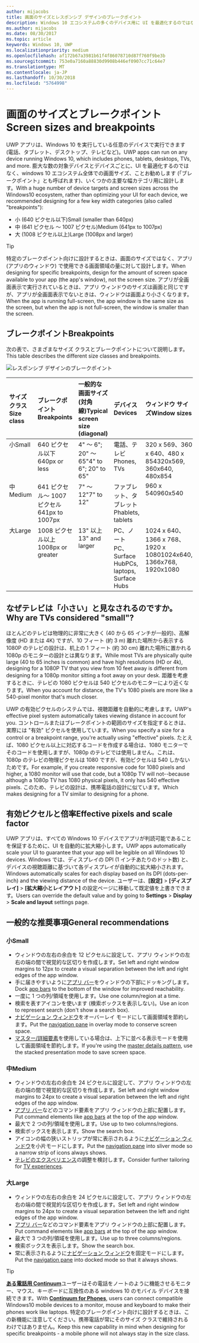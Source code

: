 ```yaml
---
author: mijacobs
title: 画面のサイズとレスポンシブ デザインのブレークポイント
description: Windows 10 エコシステムの多くのデバイス用に UI を最適化するのではなく、ブレークポイントと呼ばれるいくつかの主要な幅カテゴリ用に設計することをお勧めします。
ms.author: mijacobs
ms.date: 08/30/2017
ms.topic: article
keywords: Windows 10, UWP
ms.localizationpriority: medium
ms.openlocfilehash: af172b67a3981b61f4f86078710d87f760f9be3b
ms.sourcegitcommit: 753e0a7160a88830d9908b446ef0907cc71c64e7
ms.translationtype: MT
ms.contentlocale: ja-JP
ms.lasthandoff: 10/30/2018
ms.locfileid: "5764998"
---
```

#  <a name="screen-sizes-and-breakpoints"></a><span data-ttu-id="e4e1c-104">画面のサイズとブレークポイント</span><span class="sxs-lookup"><span data-stu-id="e4e1c-104">Screen sizes and breakpoints</span></span>

<span data-ttu-id="e4e1c-105">UWP アプリは、Windows 10 を実行している任意のデバイスで実行できます (電話、タブレット、デスクトップ、テレビなど)。</span><span class="sxs-lookup"><span data-stu-id="e4e1c-105">UWP apps can run on any device running Windows 10, which includes phones, tablets, desktops, TVs, and more.</span></span> <span data-ttu-id="e4e1c-106">膨大な数の対象デバイスとデバイスごとに、UI を最適化するのではなく、windows 10 エコシステム全体での画面サイズ、ことお勧めします (「ブレークポイント」とも呼ばれます)、いくつかの主要な幅カテゴリ用に設計します。</span><span class="sxs-lookup"><span data-stu-id="e4e1c-106">With a huge number of device targets and screen sizes across the Windows10 ecosystem, rather than optimizing your UI for each device, we recommended designing for a few key width categories (also called "breakpoints"):</span></span> 
- <span data-ttu-id="e4e1c-107">小 (640 ピクセル以下)</span><span class="sxs-lookup"><span data-stu-id="e4e1c-107">Small (smaller than 640px)</span></span>
- <span data-ttu-id="e4e1c-108">中 (641 ピクセル ～ 1007 ピクセル)</span><span class="sxs-lookup"><span data-stu-id="e4e1c-108">Medium (641px to 1007px)</span></span>
- <span data-ttu-id="e4e1c-109">大 (1008 ピクセル以上)</span><span class="sxs-lookup"><span data-stu-id="e4e1c-109">Large (1008px and larger)</span></span>

> [!TIP]
> <span data-ttu-id="e4e1c-110">特定のブレークポイント向けに設計するときは、画面のサイズではなく、アプリ (アプリのウィンドウ) で使用できる画面領域の量に対して設計します。</span><span class="sxs-lookup"><span data-stu-id="e4e1c-110">When designing for specific breakpoints, design for the amount of screen space available to your app (the app's window), not the screen size.</span></span> <span data-ttu-id="e4e1c-111">アプリが全画面表示で実行されているときは、アプリ ウィンドウのサイズは画面と同じですが、アプリが全画面表示でないときは、ウィンドウは画面より小さくなります。</span><span class="sxs-lookup"><span data-stu-id="e4e1c-111">When the app is running full-screen, the app window is the same size as the screen, but when the app is not full-screen, the window is smaller than the screen.</span></span>

## <a name="breakpoints"></a><span data-ttu-id="e4e1c-112">ブレークポイント</span><span class="sxs-lookup"><span data-stu-id="e4e1c-112">Breakpoints</span></span>
<span data-ttu-id="e4e1c-113">次の表で、さまざまなサイズ クラスとブレークポイントについて説明します。</span><span class="sxs-lookup"><span data-stu-id="e4e1c-113">This table describes the different size classes and breakpoints.</span></span>

![レスポンシブ デザインのブレークポイント](images/breakpoints/size-classes.svg)

<table>
<thead>
<tr class="header">
<th align="left"><span data-ttu-id="e4e1c-115">サイズ クラス</span><span class="sxs-lookup"><span data-stu-id="e4e1c-115">Size class</span></span></th>
<th align="left"><span data-ttu-id="e4e1c-116">ブレークポイント</span><span class="sxs-lookup"><span data-stu-id="e4e1c-116">Breakpoints</span></span></th>
<th align="left"><span data-ttu-id="e4e1c-117">一般的な画面サイズ (対角線)</span><span class="sxs-lookup"><span data-stu-id="e4e1c-117">Typical screen size (diagonal)</span></span></th>
<th align="left"><span data-ttu-id="e4e1c-118">デバイス</span><span class="sxs-lookup"><span data-stu-id="e4e1c-118">Devices</span></span></th>
<th align="left"><span data-ttu-id="e4e1c-119">ウィンドウ サイズ</span><span class="sxs-lookup"><span data-stu-id="e4e1c-119">Window sizes</span></span></th>
</tr>
</thead>
<tbody>
<tr class="even">
<td style="vertical-align:top;"><span data-ttu-id="e4e1c-120">小</span><span class="sxs-lookup"><span data-stu-id="e4e1c-120">Small</span></span></td>
<td style="vertical-align:top;"><span data-ttu-id="e4e1c-121">640 ピクセル以下</span><span class="sxs-lookup"><span data-stu-id="e4e1c-121">640px or less</span></span></td>
<td style="vertical-align:top;"><span data-ttu-id="e4e1c-122">4&quot; ～ 6&quot;; 20&quot; ～ 65&quot;</span><span class="sxs-lookup"><span data-stu-id="e4e1c-122">4&quot; to 6&quot;; 20&quot; to 65&quot;</span></span></td>
<td style="vertical-align:top;"><span data-ttu-id="e4e1c-123">電話、テレビ</span><span class="sxs-lookup"><span data-stu-id="e4e1c-123">Phones, TVs</span></span></td>
<td style="vertical-align:top;"><span data-ttu-id="e4e1c-124">320 x 569、360 x 640、480 x 854</span><span class="sxs-lookup"><span data-stu-id="e4e1c-124">320x569, 360x640, 480x854</span></span></td>
</tr>
<tr class="odd">
<td style="vertical-align:top;"><span data-ttu-id="e4e1c-125">中</span><span class="sxs-lookup"><span data-stu-id="e4e1c-125">Medium</span></span></td>
<td style="vertical-align:top;"><span data-ttu-id="e4e1c-126">641 ピクセル～ 1007 ピクセル</span><span class="sxs-lookup"><span data-stu-id="e4e1c-126">641px to 1007px</span></span></td>
<td style="vertical-align:top;"><span data-ttu-id="e4e1c-127">7&quot; ～ 12&quot;</span><span class="sxs-lookup"><span data-stu-id="e4e1c-127">7&quot; to 12&quot;</span></span></td>
<td style="vertical-align:top;"><span data-ttu-id="e4e1c-128">ファブレット、タブレット</span><span class="sxs-lookup"><span data-stu-id="e4e1c-128">Phablets, tablets</span></span></td>
<td style="vertical-align:top;"><span data-ttu-id="e4e1c-129">960 x 540</span><span class="sxs-lookup"><span data-stu-id="e4e1c-129">960x540</span></span></td>
</tr>
<tr class="even">
<td style="vertical-align:top;"><span data-ttu-id="e4e1c-130">大</span><span class="sxs-lookup"><span data-stu-id="e4e1c-130">Large</span></span></td>
<td style="vertical-align:top;"><span data-ttu-id="e4e1c-131">1008 ピクセル以上</span><span class="sxs-lookup"><span data-stu-id="e4e1c-131">1008px or greater</span></span></td>
<td style="vertical-align:top;"><span data-ttu-id="e4e1c-132">13&quot; 以上</span><span class="sxs-lookup"><span data-stu-id="e4e1c-132">13&quot; and larger</span></span></td>
<td style="vertical-align:top;"><span data-ttu-id="e4e1c-133">PC、ノート PC、Surface Hub</span><span class="sxs-lookup"><span data-stu-id="e4e1c-133">PCs, laptops, Surface Hubs</span></span></td>
<td style="vertical-align:top;"><span data-ttu-id="e4e1c-134">1024 x 640、1366 x 768、1920 x 1080</span><span class="sxs-lookup"><span data-stu-id="e4e1c-134">1024x640, 1366x768, 1920x1080</span></span></td>
</tr>
</tbody>
</table>

## <a name="why-are-tvs-considered-small"></a><span data-ttu-id="e4e1c-135">なぜテレビは「小さい」と見なされるのですか。</span><span class="sxs-lookup"><span data-stu-id="e4e1c-135">Why are TVs considered "small"?</span></span> 

<span data-ttu-id="e4e1c-136">ほとんどのテレビは物理的に非常に大きく (40 から 65 インチが一般的)、高解像度 (HD または 4K) ですが、10 フィート (約 3 m) 離れた場所から表示する 1080P のテレビの設計は、机上の 1 フィート (約 30 cm) 離れた場所に置かれる 1080p のモニターの設計とは異なります。</span><span class="sxs-lookup"><span data-stu-id="e4e1c-136">While most TVs are physically quite large (40 to 65 inches is common) and have high resolutions (HD or 4k), designing for a 1080P TV that you view from 10 feet away is different from designing for a 1080p monitor sitting a foot away on your desk.</span></span> <span data-ttu-id="e4e1c-137">距離を考慮するときに、テレビの 1080 ピクセルは 540 ピクセルのモニターにより近くなります。</span><span class="sxs-lookup"><span data-stu-id="e4e1c-137">When you account for distance, the TV's 1080 pixels are more like a 540-pixel monitor that's much closer.</span></span>

<span data-ttu-id="e4e1c-138">UWP の有効ピクセルのシステムでは、視聴距離を自動的に考慮します。</span><span class="sxs-lookup"><span data-stu-id="e4e1c-138">UWP's effective pixel system automatically takes viewing distance in account for you.</span></span> <span data-ttu-id="e4e1c-139">コントロールまたはブレークポイントの範囲のサイズを指定するときは、実際には "有効" ピクセルを使用しています。</span><span class="sxs-lookup"><span data-stu-id="e4e1c-139">When you specify a size for a control or a breakpoint range, you're actually using "effective" pixels.</span></span> <span data-ttu-id="e4e1c-140">たとえば、1080 ピクセル以上に対応するコードを作成する場合は、1080 モニターでそのコードを使用しますが、1080p のテレビでは使用しません。これは、1080p のテレビの物理ピクセルは 1080 ですが、有効ピクセルは 540 しかないためです。</span><span class="sxs-lookup"><span data-stu-id="e4e1c-140">For example, if you create responsive code for 1080 pixels and higher, a 1080 monitor will use that code, but a 1080p TV will not--because although a 1080p TV has 1080 physical pixels, it only has 540 effective pixels.</span></span> <span data-ttu-id="e4e1c-141">このため、テレビの設計は、携帯電話の設計に似ています。</span><span class="sxs-lookup"><span data-stu-id="e4e1c-141">Which makes designing for a TV similar to designing for a phone.</span></span>

## <a name="effective-pixels-and-scale-factor"></a><span data-ttu-id="e4e1c-142">有効ピクセルと倍率</span><span class="sxs-lookup"><span data-stu-id="e4e1c-142">Effective pixels and scale factor</span></span>

<span data-ttu-id="e4e1c-143">UWP アプリは、すべての Windows 10 デバイスでアプリが判読可能であることを保証するために、UI を自動的に拡大縮小します。</span><span class="sxs-lookup"><span data-stu-id="e4e1c-143">UWP apps automatically scale your UI to guarantee that your app will be legible on all Windows 10 devices.</span></span> <span data-ttu-id="e4e1c-144">Windows では、ディスプレイの DPI (1 インチあたりのドット数) と、デバイスの視聴距離に基づいて各ディスプレイが自動的に拡大縮小されます。</span><span class="sxs-lookup"><span data-stu-id="e4e1c-144">Windows automatically scales for each display based on its DPI (dots-per-inch) and the viewing distance of the device.</span></span> <span data-ttu-id="e4e1c-145">ユーザーは、**[設定]** > **[ディスプレイ]** > **[拡大縮小とレイアウト]** の設定ページに移動して既定値を上書きできます。</span><span class="sxs-lookup"><span data-stu-id="e4e1c-145">Users can override the default value and by going to **Settings** > **Display** > **Scale and layout** settings page.</span></span> 


## <a name="general-recommendations"></a><span data-ttu-id="e4e1c-146">一般的な推奨事項</span><span class="sxs-lookup"><span data-stu-id="e4e1c-146">General recommendations</span></span>

### <a name="small"></a><span data-ttu-id="e4e1c-147">小</span><span class="sxs-lookup"><span data-stu-id="e4e1c-147">Small</span></span>
- <span data-ttu-id="e4e1c-148">ウィンドウの左右の余白を 12 ピクセルに設定して、アプリ ウィンドウの左右の端の間で視覚的な区切りを作成します。</span><span class="sxs-lookup"><span data-stu-id="e4e1c-148">Set left and right window margins to 12px to create a visual separation between the left and right edges of the app window.</span></span>
- <span data-ttu-id="e4e1c-149">手に届きやすいように[アプリ バー](../controls-and-patterns/app-bars.md)をウィンドウの下部にドッキングします。</span><span class="sxs-lookup"><span data-stu-id="e4e1c-149">Dock [app bars](../controls-and-patterns/app-bars.md) to the bottom of the window for improved reachability.</span></span>
- <span data-ttu-id="e4e1c-150">一度に 1 つの列/領域を使用します。</span><span class="sxs-lookup"><span data-stu-id="e4e1c-150">Use one column/region at a time.</span></span>
- <span data-ttu-id="e4e1c-151">検索を表すアイコンを使います (検索ボックスを表示しない)。</span><span class="sxs-lookup"><span data-stu-id="e4e1c-151">Use an icon to represent search (don't show a search box).</span></span>
- <span data-ttu-id="e4e1c-152">[ナビゲーション ウィンドウ](../controls-and-patterns/navigationview.md)をオーバーレイ モードにして画面領域を節約します。</span><span class="sxs-lookup"><span data-stu-id="e4e1c-152">Put the [navigation pane](../controls-and-patterns/navigationview.md) in overlay mode to conserve screen space.</span></span>
- <span data-ttu-id="e4e1c-153">[マスター/詳細要素](../controls-and-patterns/master-details.md)を使用している場合は、上下に並べる表示モードを使用して画面領域を節約します。</span><span class="sxs-lookup"><span data-stu-id="e4e1c-153">If you're using the [master details pattern](../controls-and-patterns/master-details.md), use the stacked presentation mode to save screen space.</span></span>

### <a name="medium"></a><span data-ttu-id="e4e1c-154">中</span><span class="sxs-lookup"><span data-stu-id="e4e1c-154">Medium</span></span>
- <span data-ttu-id="e4e1c-155">ウィンドウの左右の余白を 24 ピクセルに設定して、アプリ ウィンドウの左右の端の間で視覚的な区切りを作成します。</span><span class="sxs-lookup"><span data-stu-id="e4e1c-155">Set left and right window margins to 24px to create a visual separation between the left and right edges of the app window.</span></span>
- <span data-ttu-id="e4e1c-156">[アプリ バー](../controls-and-patterns/app-bars.md)などのコマンド要素をアプリ ウィンドウの上部に配置します。</span><span class="sxs-lookup"><span data-stu-id="e4e1c-156">Put command elements like [app bars](../controls-and-patterns/app-bars.md) at the top of the app window.</span></span>
- <span data-ttu-id="e4e1c-157">最大で 2 つの列/領域を使用します。</span><span class="sxs-lookup"><span data-stu-id="e4e1c-157">Use up to two columns/regions.</span></span>
- <span data-ttu-id="e4e1c-158">検索ボックスを表示します。</span><span class="sxs-lookup"><span data-stu-id="e4e1c-158">Show the search box.</span></span>
- <span data-ttu-id="e4e1c-159">アイコンの幅の狭いストリップが常に表示されるように[ナビゲーション ウィンドウ](../controls-and-patterns/navigationview.md)を小片モードにします。</span><span class="sxs-lookup"><span data-stu-id="e4e1c-159">Put the [navigation pane](../controls-and-patterns/navigationview.md) into sliver mode so a narrow strip of icons always shows.</span></span>
- <span data-ttu-id="e4e1c-160">[テレビのエクスペリエンス](http://go.microsoft.com/fwlink/?LinkId=760736)の調整を検討します。</span><span class="sxs-lookup"><span data-stu-id="e4e1c-160">Consider further tailoring for [TV experiences](http://go.microsoft.com/fwlink/?LinkId=760736).</span></span>

### <a name="large"></a><span data-ttu-id="e4e1c-161">大</span><span class="sxs-lookup"><span data-stu-id="e4e1c-161">Large</span></span>
- <span data-ttu-id="e4e1c-162">ウィンドウの左右の余白を 24 ピクセルに設定して、アプリ ウィンドウの左右の端の間で視覚的な区切りを作成します。</span><span class="sxs-lookup"><span data-stu-id="e4e1c-162">Set left and right window margins to 24px to create a visual separation between the left and right edges of the app window.</span></span>
- <span data-ttu-id="e4e1c-163">[アプリ バー](../controls-and-patterns/app-bars.md)などのコマンド要素をアプリ ウィンドウの上部に配置します。</span><span class="sxs-lookup"><span data-stu-id="e4e1c-163">Put command elements like [app bars](../controls-and-patterns/app-bars.md) at the top of the app window.</span></span>
- <span data-ttu-id="e4e1c-164">最大で 3 つの列/領域を使用します。</span><span class="sxs-lookup"><span data-stu-id="e4e1c-164">Use up to three columns/regions.</span></span>
- <span data-ttu-id="e4e1c-165">検索ボックスを表示します。</span><span class="sxs-lookup"><span data-stu-id="e4e1c-165">Show the search box.</span></span>
- <span data-ttu-id="e4e1c-166">常に表示されるように[ナビゲーション ウィンドウ](../controls-and-patterns/navigationview.md)を固定モードにします。</span><span class="sxs-lookup"><span data-stu-id="e4e1c-166">Put the [navigation pane](../controls-and-patterns/navigationview.md) into docked mode so that it always shows.</span></span>

>[!TIP] 
> <span data-ttu-id="e4e1c-167">[**ある電話用 Continuum**](http://go.microsoft.com/fwlink/p/?LinkID=699431)ユーザーはその電話をノートのように機能させるモニター、マウス、キーボードに互換性のある windows 10 のモバイル デバイスを接続できます。</span><span class="sxs-lookup"><span data-stu-id="e4e1c-167">With [**Continuum for Phones**](http://go.microsoft.com/fwlink/p/?LinkID=699431), users can connect compatible Windows10 mobile devices to a monitor, mouse and keyboard to make their phones work like laptops.</span></span> <span data-ttu-id="e4e1c-168">特定のブレークポイント向けに設計するときは、この新機能に注意してください。携帯電話が常にそのサイズ クラスで維持されるわけではありません。</span><span class="sxs-lookup"><span data-stu-id="e4e1c-168">Keep this new capability in mind when designing for specific breakpoints - a mobile phone will not always stay in the size class.</span></span>


